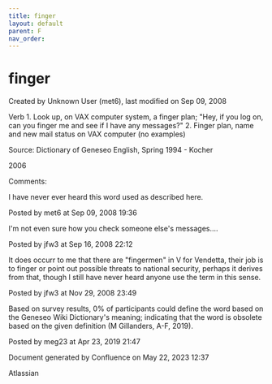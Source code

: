 ```yaml
---
title: finger
layout: default
parent: F
nav_order:
---
```


# finger

Created by  Unknown User (met6), last modified on Sep 09, 2008

Verb 1. Look up, on VAX computer system, a finger plan; &quot;Hey, if you log on, can you finger me and see if I have any messages?&quot; 2. Finger plan, name and new mail status on VAX computer (no examples)

Source: Dictionary of Geneseo English, Spring 1994 - Kocher

2006

Comments:

I have never ever heard this word used as described here.  

Posted by met6 at Sep 09, 2008 19:36

I'm not even sure how you check someone else's messages....

Posted by jfw3 at Sep 16, 2008 22:12

It does occurr to me that there are &quot;fingermen&quot; in V for Vendetta, their job is to finger or point out possible threats to national security, perhaps it derives from that, though I still have never heard anyone use the term in this sense.

Posted by jfw3 at Nov 29, 2008 23:49

Based on survey results, 0% of participants could define the word based on the Geneseo Wiki Dictionary's meaning; indicating that the word is obsolete based on the given definition (M Gillanders, A-F, 2019).

Posted by meg23 at Apr 23, 2019 21:47

Document generated by Confluence on May 22, 2023 12:37

Atlassian
